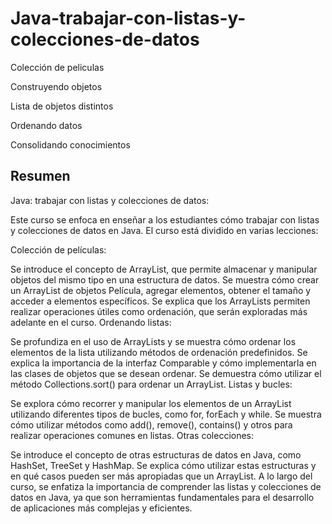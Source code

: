 # Java-trabajar-con-listas-y-colecciones-de-datos

<p>Colección de peliculas</p>


<p>Construyendo objetos</p>


<p>Lista de objetos distintos</p>


<p>Ordenando datos</p>


<p>Consolidando conocimientos</p>

<h2>Resumen</h2>

<p>Java: trabajar con listas y colecciones de datos:

Este curso se enfoca en enseñar a los estudiantes cómo trabajar con listas y colecciones de datos en Java. El curso está dividido en varias lecciones:

Colección de películas:

Se introduce el concepto de ArrayList, que permite almacenar y manipular objetos del mismo tipo en una estructura de datos.
Se muestra cómo crear un ArrayList de objetos Película, agregar elementos, obtener el tamaño y acceder a elementos específicos.
Se explica que los ArrayLists permiten realizar operaciones útiles como ordenación, que serán exploradas más adelante en el curso.
Ordenando listas:

Se profundiza en el uso de ArrayLists y se muestra cómo ordenar los elementos de la lista utilizando métodos de ordenación predefinidos.
Se explica la importancia de la interfaz Comparable y cómo implementarla en las clases de objetos que se desean ordenar.
Se demuestra cómo utilizar el método Collections.sort() para ordenar un ArrayList.
Listas y bucles:

Se explora cómo recorrer y manipular los elementos de un ArrayList utilizando diferentes tipos de bucles, como for, forEach y while.
Se muestra cómo utilizar métodos como add(), remove(), contains() y otros para realizar operaciones comunes en listas.
Otras colecciones:

Se introduce el concepto de otras estructuras de datos en Java, como HashSet, TreeSet y HashMap.
Se explica cómo utilizar estas estructuras y en qué casos pueden ser más apropiadas que un ArrayList.
A lo largo del curso, se enfatiza la importancia de comprender las listas y colecciones de datos en Java, ya que son herramientas fundamentales para el desarrollo de aplicaciones más complejas y eficientes.</p>








